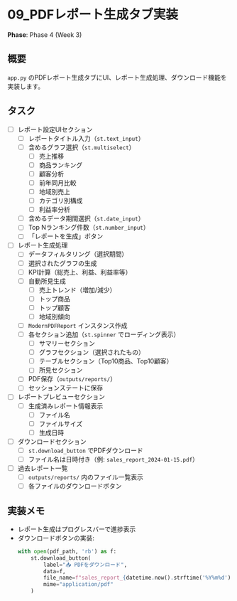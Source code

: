 # 09_PDFレポート生成タブ実装

**Phase**: Phase 4 (Week 3)

## 概要
`app.py` のPDFレポート生成タブにUI、レポート生成処理、ダウンロード機能を実装します。

## タスク
- [ ] レポート設定UIセクション
  - [ ] レポートタイトル入力（`st.text_input`）
  - [ ] 含めるグラフ選択（`st.multiselect`）
    - [ ] 売上推移
    - [ ] 商品ランキング
    - [ ] 顧客分析
    - [ ] 前年同月比較
    - [ ] 地域別売上
    - [ ] カテゴリ別構成
    - [ ] 利益率分析
  - [ ] 含めるデータ期間選択（`st.date_input`）
  - [ ] Top Nランキング件数（`st.number_input`）
  - [ ] 「レポートを生成」ボタン
- [ ] レポート生成処理
  - [ ] データフィルタリング（選択期間）
  - [ ] 選択されたグラフの生成
  - [ ] KPI計算（総売上、利益、利益率等）
  - [ ] 自動所見生成
    - [ ] 売上トレンド（増加/減少）
    - [ ] トップ商品
    - [ ] トップ顧客
    - [ ] 地域別傾向
  - [ ] `ModernPDFReport` インスタンス作成
  - [ ] 各セクション追加（`st.spinner` でローディング表示）
    - [ ] サマリーセクション
    - [ ] グラフセクション（選択されたもの）
    - [ ] テーブルセクション（Top10商品、Top10顧客）
    - [ ] 所見セクション
  - [ ] PDF保存（`outputs/reports/`）
  - [ ] セッションステートに保存
- [ ] レポートプレビューセクション
  - [ ] 生成済みレポート情報表示
    - [ ] ファイル名
    - [ ] ファイルサイズ
    - [ ] 生成日時
- [ ] ダウンロードセクション
  - [ ] `st.download_button` でPDFダウンロード
  - [ ] ファイル名は日時付き（例: `sales_report_2024-01-15.pdf`）
- [ ] 過去レポート一覧
  - [ ] `outputs/reports/` 内のファイル一覧表示
  - [ ] 各ファイルのダウンロードボタン

## 実装メモ
- レポート生成はプログレスバーで進捗表示
- ダウンロードボタンの実装:
  ```python
  with open(pdf_path, 'rb') as f:
      st.download_button(
          label="📥 PDFをダウンロード",
          data=f,
          file_name=f"sales_report_{datetime.now().strftime('%Y%m%d')}.pdf",
          mime="application/pdf"
      )
  ```
